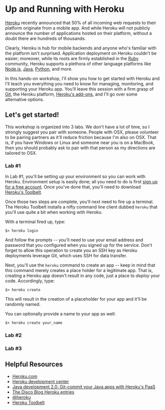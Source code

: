 # Up and Running with Heroku


[Heroku](http://www.heroku.com/) recently announced that 50% of all incoming web requests to their platform originate from a mobile app. And while Heroku will not publicly announce the number of applications hosted on their platform, without a doubt there are hundreds of thousands. 

Clearly, Heroku is hub for mobile backends and anyone who's familiar with the platform isn't surprised. Application deployment on Heroku couldn't be easier; moreover, while its roots are firmly established in the [Ruby](http://www.ruby-lang.org/en/) community, Heroku supports a plethora of other language platforms like [Node.js](http://nodejs.org/), [Java](http://www.java.com/en/), [Python](http://www.python.org/), and more. 

In this hands-on workshop, I'll show you how to get started with Heroku and I'll teach you everything you need to know for managing, monitoring, and supporting your Heroku app. You'll leave this session with a firm grasp of [Git](http://git-scm.com/), the Heroku platform, [Heroku's add-ons](https://addons.heroku.com/), and I'll go over some alternative options. 


## Let's get started! 

This workshop is organized into 3 labs. We don't have a lot of time, so I strongly suggest you pair with someone. People with OSX, please volunteer to be pairing partners as it'll reduce friction because I'm also on OSX. That is, if you have Windows or Linux and someone near you is on a MacBook, then you should probably ask to pair with that person as my directions are tailored to OSX. 

### Lab #1

In Lab #1, you'll be setting up your environment so you can work with Heroku. Environment setup is easily done; all you need to do is first [sign up for a free account](https://id.heroku.com/signup). Once you've done that, you'll need to download [Heroku's Toolbelt](https://toolbelt.heroku.com/).  

Once those two steps are complete, you'll next need to fire up a terminal. The Heroku Toolbelt installs a nifty command line client dubbed `heroku` that you'll use quite a bit when working with Heroku. 

With a terminal fired up, type:

```
$> heroku login
```

And follow the prompts -- you'll need to use your email address and password that you configured when you signed up for the service. Don't forget to allow this operation to create you an SSH key as Heroku deployments leverage Git, which uses SSH for data transfer.

Next, you'll use the `heroku` command to create an app -- keep in mind that this command merely creates a place holder for a legitimate app. That is, creating a Heroku app doesn't result in any code, just a place to _deploy_ your code. Accordingly, type:

```
$> heroku create
```

This will result in the creation of a placeholder for your app and it'll be randomly named. 

You can optionally provide a name to your app as well:

```
$> heroku create your_name
```

### Lab #2



### Lab #3



## Helpful Resources
  
  * [Heroku.com](http://www.heroku.com/)
  * [Heroku development center](https://devcenter.heroku.com/)
  * [Java development 2.0: Git-commit your Java apps with Heroku's PaaS](http://www.ibm.com/developerworks/library/j-javadev2-21/)
  * [The Disco Blog Heroku entries](http://thediscoblog.com/blog/categories/heroku/)
  * [@heroku](https://twitter.com/heroku)
  * [Heroku Toolbelt](https://toolbelt.heroku.com/)
